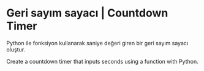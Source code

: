 #  Geri sayım sayacı | Countdown Timer
Python ile fonksiyon kullanarak saniye değeri giren bir geri sayım sayacı oluştur.

Create a countdown timer that inputs seconds using a function with Python.
